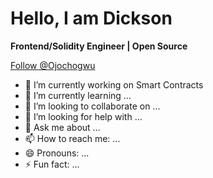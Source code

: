 # Hello, I am Dickson

**Frontend/Solidity Engineer | Open Source**

[<i class="fa-brands fa-twitter"></i> Follow @Ojochogwu](https://twitter.com/ojochogwu_d)

- 🔭 I’m currently working on Smart Contracts
- 🌱 I’m currently learning ...
- 👯 I’m looking to collaborate on ...
- 🤔 I’m looking for help with ...
- 💬 Ask me about ...
- 📫 How to reach me: ...
- 😄 Pronouns: ...
- ⚡ Fun fact: ...
